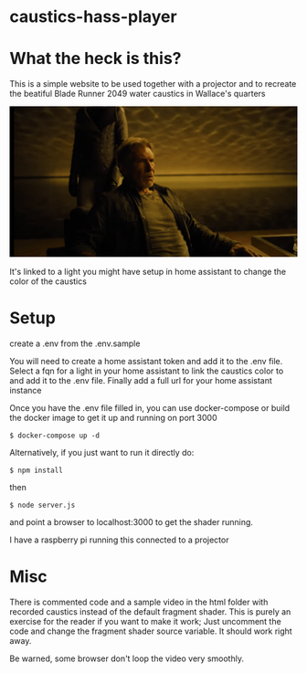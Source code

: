 caustics-hass-player
=====

# What the heck is this?

This is a simple website to be used together with a projector and to recreate the beatiful Blade Runner 2049 water caustics in Wallace's quarters

![Blade Runner 2049 Wallace's quarters' caustics](blade-runner-2049-caustics.png)

It's linked to a light you might have setup in home assistant to change the color of the caustics

# Setup

create a .env from the .env.sample

You will need to create a home assistant token and add it to the .env file. Select a fqn for a light in your home assistant to link the caustics color to and add it to the .env file. Finally add a full url for your home assistant instance

Once you have the .env file filled in, you can use docker-compose or build the docker image to get it up and running on port 3000

```
$ docker-compose up -d
```

Alternatively, if you just want to run it directly do:

```
$ npm install
```
then
```
$ node server.js
```

and point a browser to localhost:3000 to get the shader running. 

I have a raspberry pi running this connected to a projector

# Misc

There is commented code and a sample video in the html folder with recorded caustics instead of the default fragment shader. This is purely an exercise for the reader if you want to make it work; Just uncomment the code and change the fragment shader source variable. It should work right away. 

Be warned, some browser don't loop the video very smoothly.


